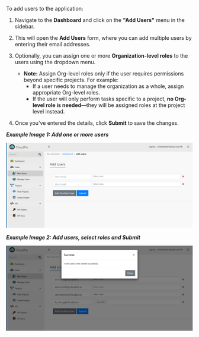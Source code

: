 To add users to the application:

1. Navigate to the **Dashboard** and click on the **"Add Users"** menu in the sidebar.
2. This will open the **Add Users** form, where you can add multiple users by entering their email addresses.
3. Optionally, you can assign one or more **Organization-level roles** to the users using the dropdown menu. 
   - **Note:** Assign Org-level roles only if the user requires permissions beyond specific projects. For example:
     - If a user needs to manage the organization as a whole, assign appropriate Org-level roles.
     - If the user will only perform tasks specific to a project, **no Org-level role is needed**—they will be assigned roles at the project level instead.

4. Once you’ve entered the details, click **Submit** to save the changes.

***Example Image 1: Add one or more users***

![Screenshot of Add Users Form](images/add_users_1.png)

***Example Image 2: Add users, select roles and Submit***

![Screenshot of Add Users Form](images/add_users_2.png)
